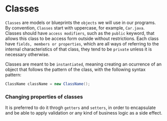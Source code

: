 # Classes

`Classes` are models or blueprints the `objects` we will use in our programs. By convention, `Classes` start with uppercase, for example, `Car.java`.  
Classes should have `access modifiers`, such as the `public` keyword, that allows this class to be access form outside without restrictions. Each class have `fields, members or properties`, which are all ways of referring to the internal characteristics of that class, they tend to be `private` unless it is necessary otherwise.  

Classes are meant to be `instantiated`, meaning creating an ocurrence of an object that follows the pattern of the class, with the following syntax pattern:
```java
ClassName className = new ClassName();
```

### Changing properties of classes
It is preferred to do it throgh `getters` and `setters`, in order to encapsulate and be able to apply validation or any kind of business logic as a side effect.